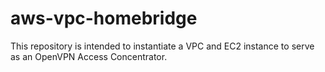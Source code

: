 # aws-vpc-homebridge
This repository is intended to instantiate a VPC and EC2 instance to serve as an OpenVPN Access Concentrator.
